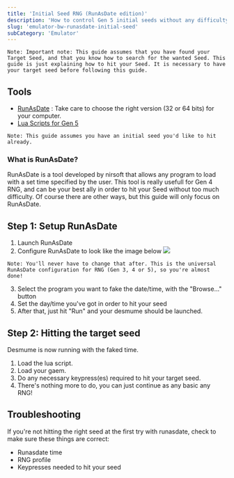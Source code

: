 ```yaml
---
title: 'Initial Seed RNG (RunAsDate edition)'
description: 'How to control Gen 5 initial seeds without any difficulty'
slug: 'emulator-bw-runasdate-initial-seed'
subCategory: 'Emulator'
---
```


```
Note: Important note: This guide assumes that you have found your Target Seed, and that you know how to search for the wanted Seed. This guide is just explaining how to hit your Seed. It is necessary to have your target seed before following this guide.
```

## Tools

- [RunAsDate](https://www.nirsoft.net/utils/run_as_date.html) : Take care to choose the right version (32 or 64 bits) for your computer.
- [Lua Scripts for Gen 5](http://pokerng.forumcommunity.net/?t=56443955&p=396434991)

```
Note: This guide assumes you have an initial seed you'd like to hit already.
```

### What is RunAsDate?

RunAsDate is a tool developed by nirsoft that allows any program to load with a set time specified by the user. This tool is really usefull for Gen 4 RNG, and can be your best ally in order to hit your Seed without too much difficulty. Of course there are other ways, but this guide will only focus on RunAsDate.

## Step 1: Setup RunAsDate

1. Launch RunAsDate
2. Configure RunAsDate to look like the image below
   ![](https://i.imgur.com/HeUoPmv.png)

```
Note: You'll never have to change that after. This is the universal RunAsDate configuration for RNG (Gen 3, 4 or 5), so you're almost done!
```

3. Select the program you want to fake the date/time, with the "Browse..." button
4. Set the day/time you've got in order to hit your seed
5. After that, just hit "Run" and your desmume should be launched.

## Step 2: Hitting the target seed

Desmume is now running with the faked time.

1. Load the lua script.
2. Load your gaem.
3. Do any necessary keypress(es) required to hit your target seed.
4. There's nothing more to do, you can just continue as any basic any RNG!

## Troubleshooting

If you're not hitting the right seed at the first try with runasdate, check to make sure these things are correct:

- Runasdate time
- RNG profile
- Keypresses needed to hit your seed
